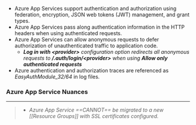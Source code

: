 - Azure App Services support authentication and authorization using federation, encryption, JSON web tokens (JWT) management, and grant types.
- Azure App Services pass along authentication information in the HTTP headers when using authenticated requests.
- Azure App Services can allow anonymous requests to defer authorization of unauthenticated traffic to application code.
	- ***Log in with \<provider\>** configuration option redirects all anonymous requests to **/.auth/login/\<provider\>** when using **Allow only authenticated requests***
- Azure authentication and authorization traces are referenced as *EasyAuthModule_32/64* in log files.



### Azure App Service Nuances
---
> - *Azure App Service ==CANNOT== be migrated to a new [[Resource Groups]] with SSL certificates configured.*